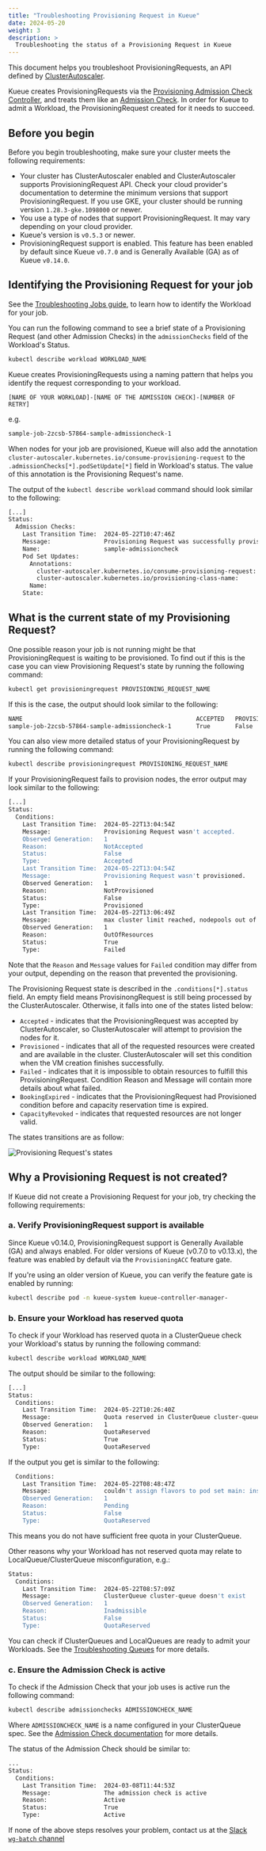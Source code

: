 ```yaml
---
title: "Troubleshooting Provisioning Request in Kueue"
date: 2024-05-20
weight: 3
description: >
  Troubleshooting the status of a Provisioning Request in Kueue
---
```


This document helps you troubleshoot ProvisioningRequests, an API defined by [ClusterAutoscaler](https://github.com/kubernetes/autoscaler/blob/4872bddce2bcc5b4a5f6a3d569111c11b8a2baf4/cluster-autoscaler/provisioningrequest/apis/autoscaling.x-k8s.io/v1beta1/types.go#L41).

Kueue creates ProvisioningRequests via the [Provisioning Admission Check Controller](/docs/admission-check-controllers/provisioning/), and treats them like an [Admission Check](/docs/concepts/admission_check/). In order for Kueue to admit a Workload, the ProvisioningRequest created for it needs to succeed.

## Before you begin

Before you begin troubleshooting, make sure your cluster meets the following requirements:
- Your cluster has ClusterAutoscaler enabled and ClusterAutoscaler supports ProvisioningRequest API.
Check your cloud provider's documentation to determine the minimum versions that support ProvisioningRequest. If you use GKE, your cluster should be running version `1.28.3-gke.1098000` or newer.
- You use a type of nodes that support ProvisioningRequest. It may vary depending on your cloud provider.
- Kueue's version is `v0.5.3` or newer.
- ProvisioningRequest support is enabled. This feature has been enabled by default since Kueue `v0.7.0` and is Generally Available (GA) as of Kueue `v0.14.0`.

## Identifying the Provisioning Request for your job

See the [Troubleshooting Jobs guide](/docs/tasks/troubleshooting/troubleshooting_jobs/#identifying-the-workload-for-your-job), to learn how to identify the Workload for your job.

You can run the following command to see a brief state of a Provisioning Request (and other Admission Checks) in the `admissionChecks` field of the Workload's Status.

```bash
kubectl describe workload WORKLOAD_NAME
```

Kueue creates ProvisioningRequests using a naming pattern that helps you identify the request corresponding to your workload.

```
[NAME OF YOUR WORKLOAD]-[NAME OF THE ADMISSION CHECK]-[NUMBER OF RETRY]
```
e.g.
```bash
sample-job-2zcsb-57864-sample-admissioncheck-1
```

When nodes for your job are provisioned, Kueue will also add the annotation `cluster-autoscaler.kubernetes.io/consume-provisioning-request` to the `.admissionChecks[*].podSetUpdate[*]` field in Workload's status. The value of this annotation is the Provisioning Request's name.

The output of the `kubectl describe workload` command should look similar to the following:

```bash
[...]
Status:
  Admission Checks:
    Last Transition Time:  2024-05-22T10:47:46Z
    Message:               Provisioning Request was successfully provisioned.
    Name:                  sample-admissioncheck
    Pod Set Updates:
      Annotations:
        cluster-autoscaler.kubernetes.io/consume-provisioning-request:  sample-job-2zcsb-57864-sample-admissioncheck-1
        cluster-autoscaler.kubernetes.io/provisioning-class-name:       queued-provisioning.gke.io
      Name:                                                             main
    State:                                                              Ready
```

## What is the current state of my Provisioning Request?

One possible reason your job is not running might be that ProvisioningRequest is waiting to be provisioned.
To find out if this is the case you can view Provisioning Request's state by running the following command:

```bash
kubectl get provisioningrequest PROVISIONING_REQUEST_NAME
```

If this is the case, the output should look similar to the following:

```bash
NAME                                                 ACCEPTED   PROVISIONED   FAILED   AGE
sample-job-2zcsb-57864-sample-admissioncheck-1       True       False         False    20s
```

You can also view more detailed status of your ProvisioningRequest by running the following command:

```bash
kubectl describe provisioningrequest PROVISIONING_REQUEST_NAME
```

If your ProvisioningRequest fails to provision nodes, the error output may look similar to the following:
```bash
[...]
Status:
  Conditions:
    Last Transition Time:  2024-05-22T13:04:54Z
    Message:               Provisioning Request wasn't accepted.
    Observed Generation:   1
    Reason:                NotAccepted
    Status:                False
    Type:                  Accepted
    Last Transition Time:  2024-05-22T13:04:54Z
    Message:               Provisioning Request wasn't provisioned.
    Observed Generation:   1
    Reason:                NotProvisioned
    Status:                False
    Type:                  Provisioned
    Last Transition Time:  2024-05-22T13:06:49Z
    Message:               max cluster limit reached, nodepools out of resources: default-nodepool (cpu, memory)
    Observed Generation:   1
    Reason:                OutOfResources
    Status:                True
    Type:                  Failed
```

Note that the `Reason` and `Message` values for `Failed` condition may differ from your output, depending on the
reason that prevented the provisioning.

The Provisioning Request state is described in the `.conditions[*].status` field.
An empty field means ProvisinongRequest is still being processed by the ClusterAutoscaler.
Otherwise, it falls into one of the states listed below:
- `Accepted` - indicates that the ProvisioningRequest was accepted by ClusterAutoscaler, so ClusterAutoscaler will attempt to provision the nodes for it.
- `Provisioned` - indicates that all of the requested resources were created and are available in the cluster. ClusterAutoscaler will set this condition when the VM creation finishes successfully.
- `Failed` - indicates that it is impossible to obtain resources to fulfill this ProvisioningRequest. Condition Reason and Message will contain more details about what failed.
- `BookingExpired` - indicates that the ProvisioningRequest had Provisioned condition before and capacity reservation time is expired.
- `CapacityRevoked` - indicates that requested resources are not longer valid.

The states transitions are as follow:

![Provisioning Request's states](/images/prov-req-states.svg)

## Why a Provisioning Request is not created?

If Kueue did not create a Provisioning Request for your job, try checking the following requirements:

### a. Verify ProvisioningRequest support is available

Since Kueue v0.14.0, ProvisioningRequest support is Generally Available (GA) and always enabled. For older versions of Kueue (v0.7.0 to v0.13.x), the feature was enabled by default via the `ProvisioningACC` feature gate.

If you're using an older version of Kueue, you can verify the feature gate is enabled by running:

```bash
kubectl describe pod -n kueue-system kueue-controller-manager-
```

### b. Ensure your Workload has reserved quota

To check if your Workload has reserved quota in a ClusterQueue check your Workload's status by running the following command:

```bash
kubectl describe workload WORKLOAD_NAME
```

The output should be similar to the following:

```bash
[...]
Status:
  Conditions:
    Last Transition Time:  2024-05-22T10:26:40Z
    Message:               Quota reserved in ClusterQueue cluster-queue
    Observed Generation:   1
    Reason:                QuotaReserved
    Status:                True
    Type:                  QuotaReserved
```

If the output you get is similar to the following:

```bash
  Conditions:
    Last Transition Time:  2024-05-22T08:48:47Z
    Message:               couldn't assign flavors to pod set main: insufficient unused quota for memory in flavor default-flavor, 4396Mi more needed
    Observed Generation:   1
    Reason:                Pending
    Status:                False
    Type:                  QuotaReserved
```

This means you do not have sufficient free quota in your ClusterQueue.

Other reasons why your Workload has not reserved quota may relate to LocalQueue/ClusterQueue misconfiguration, e.g.:

```bash
Status:
  Conditions:
    Last Transition Time:  2024-05-22T08:57:09Z
    Message:               ClusterQueue cluster-queue doesn't exist
    Observed Generation:   1
    Reason:                Inadmissible
    Status:                False
    Type:                  QuotaReserved
```

You can check if ClusterQueues and LocalQueues are ready to admit your Workloads.
See the [Troubleshooting Queues](/docs/tasks/troubleshooting/troubleshooting_queues/) for more details.


### c. Ensure the Admission Check is active

To check if the Admission Check that your job uses is active run the following command:

```bash
kubectl describe admissionchecks ADMISSIONCHECK_NAME
```

Where `ADMISSIONCHECK_NAME` is a name configured in your ClusterQueue spec. See the [Admission Check documentation](/docs/concepts/admission_check/) for more details.

The status of the Admission Check should be similar to:

```bash
...
Status:
  Conditions:
    Last Transition Time:  2024-03-08T11:44:53Z
    Message:               The admission check is active
    Reason:                Active
    Status:                True
    Type:                  Active
```

If none of the above steps resolves your problem, contact us at the [Slack `wg-batch` channel](https://kubernetes.slack.com/archives/C032ZE66A2X)
